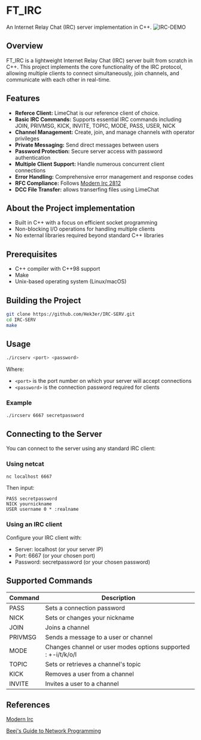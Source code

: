 # FT_IRC

An Internet Relay Chat (IRC) server implementation in C++.
![IRC-DEMO](https://fmi4cg1yoq.ufs.sh/f/cVtZuJ9vUYxcls0QFOu6cDg8hOYqa0Letmz4HuIGW1CS2jdr)

## Overview

FT_IRC is a lightweight Internet Relay Chat (IRC) server built from scratch in C++. This project implements the core functionality of the IRC protocol, allowing multiple clients to connect simultaneously, join channels, and communicate with each other in real-time.

## Features

- **Referce Client:** LimeChat is our reference client of choice.
- **Basic IRC Commands:** Supports essential IRC commands including JOIN, PRIVMSG, KICK, INVITE, TOPIC, MODE, PASS, USER, NICK
- **Channel Management:** Create, join, and manage channels with operator privileges
- **Private Messaging:** Send direct messages between users
- **Password Protection:** Secure server access with password authentication
- **Multiple Client Support:** Handle numerous concurrent client connections
- **Error Handling:** Comprehensive error management and response codes
- **RFC Compliance:** Follows [Modern Irc 2812](https://modern.ircdocs.horse/)
- **DCC File Transfer:** allows transerfing files using LimeChat

## About the Project implementation

- Built in C++ with a focus on efficient socket programming
- Non-blocking I/O operations for handling multiple clients
- No external libraries required beyond standard C++ libraries

## Prerequisites

- C++ compiler with C++98 support
- Make
- Unix-based operating system (Linux/macOS)

## Building the Project

```bash
git clone https://github.com/Hek3er/IRC-SERV.git
cd IRC-SERV
make
```

## Usage

```bash
./ircserv <port> <password>
```

Where:
- `<port>` is the port number on which your server will accept connections
- `<password>` is the connection password required for clients

### Example

```bash
./ircserv 6667 secretpassword
```

## Connecting to the Server

You can connect to the server using any standard IRC client:

### Using netcat
```bash
nc localhost 6667
```
Then input:
```
PASS secretpassword
NICK yournickname
USER username 0 * :realname
```

### Using an IRC client
Configure your IRC client with:
- Server: localhost (or your server IP)
- Port: 6667 (or your chosen port)
- Password: secretpassword (or your chosen password)

## Supported Commands

| Command | Description |
|---------|-------------|
| PASS    | Sets a connection password |
| NICK    | Sets or changes your nickname |
| JOIN    | Joins a channel |
| PRIVMSG | Sends a message to a user or channel |
| MODE    | Changes channel or user modes options supported : +-i/t/k/o/l |
| TOPIC   | Sets or retrieves a channel's topic |
| KICK    | Removes a user from a channel |
| INVITE  | Invites a user to a channel |

## References

[Modern Irc](https://modern.ircdocs.horse)

[Beej's Guide to Network Programming](https://beej.us/guide/bgnet/)
